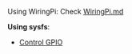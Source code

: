 Using WiringPi: Check [WiringPi.md](https://github.com/TranPhucVinh/Raspberry-Pi-C/blob/main/Physical%20layer/GPIO/WiringPi.md)

**Using sysfs**:

* [Control GPIO](https://github.com/TranPhucVinh/Raspberry-Pi-C/blob/main/Physical%20layer/GPIO/control_gpio.c)